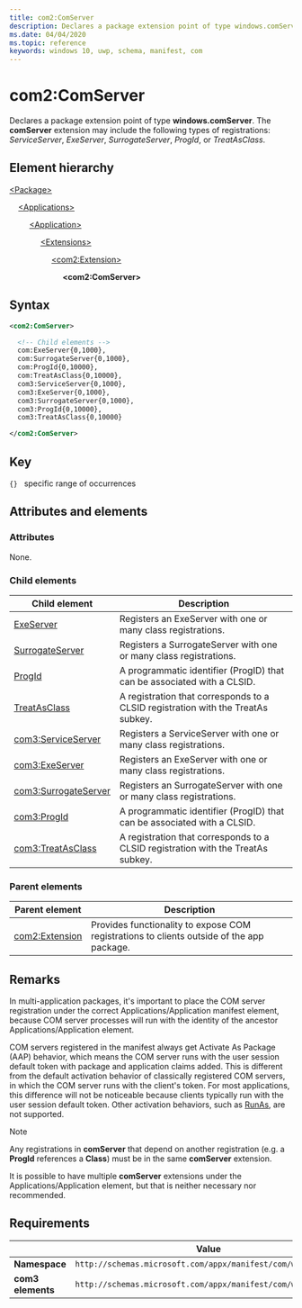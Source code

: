 ```yaml
---
title: com2:ComServer
description: Declares a package extension point of type windows.comServer (com2:ComServer).
ms.date: 04/04/2020
ms.topic: reference
keywords: windows 10, uwp, schema, manifest, com
---
```


# com2:ComServer

Declares a package extension point of type **windows.comServer**. The **comServer** extension may include the following types of registrations: *ServiceServer*, *ExeServer*, *SurrogateServer*, *ProgId*, or *TreatAsClass*.

## Element hierarchy

[\<Package\>](element-package.md)

&nbsp;&nbsp;&nbsp;&nbsp;[\<Applications\>](element-applications.md)

&nbsp;&nbsp;&nbsp;&nbsp; &nbsp;&nbsp;&nbsp;&nbsp;[\<Application\>](element-application.md)

&nbsp;&nbsp;&nbsp;&nbsp; &nbsp;&nbsp;&nbsp;&nbsp; &nbsp;&nbsp;&nbsp;&nbsp;[\<Extensions\>](element-1-extensions.md)

&nbsp;&nbsp;&nbsp;&nbsp; &nbsp;&nbsp;&nbsp;&nbsp; &nbsp;&nbsp;&nbsp;&nbsp; &nbsp;&nbsp;&nbsp;&nbsp;[\<com2:Extension\>](element-com2-extension.md)

&nbsp;&nbsp;&nbsp;&nbsp; &nbsp;&nbsp;&nbsp;&nbsp; &nbsp;&nbsp;&nbsp;&nbsp; &nbsp;&nbsp;&nbsp;&nbsp; &nbsp;&nbsp;&nbsp;&nbsp;**\<com2:ComServer\>**

## Syntax

```xml
<com2:ComServer>

  <!-- Child elements -->
  com:ExeServer{0,1000},
  com:SurrogateServer{0,1000},
  com:ProgId{0,10000},
  com:TreatAsClass{0,10000},
  com3:ServiceServer{0,1000},
  com3:ExeServer{0,1000},
  com3:SurrogateServer{0,1000},
  com3:ProgId{0,10000},
  com3:TreatAsClass{0,10000}

</com2:ComServer>
```

## Key

`{}`   specific range of occurrences

## Attributes and elements

### Attributes

None.

### Child elements

| Child element | Description |
|-|-|
| [ExeServer](element-com-exeserver.md) | Registers an ExeServer with one or many class registrations. |
| [SurrogateServer](element-com-surrogateserver.md) | Registers a SurrogateServer with one or many class registrations. |
| [ProgId](element-com-progid.md) | A programmatic identifier (ProgID) that can be associated with a CLSID. |
| [TreatAsClass](element-com-treatasclass.md) | A registration that corresponds to a CLSID registration with the TreatAs subkey. |
| [com3:ServiceServer](element-com3-serviceserver.md) | Registers a ServiceServer with one or many class registrations. |
| [com3:ExeServer](element-com3-exeserver.md) | Registers an ExeServer with one or many class registrations. |
| [com3:SurrogateServer](element-com3-surrogateserver.md) | Registers an SurrogateServer with one or many class registrations. |
| [com3:ProgId](element-com3-progid.md) | A programmatic identifier (ProgID) that can be associated with a CLSID. |
| [com3:TreatAsClass](element-com3-treatasclass.md) | A registration that corresponds to a CLSID registration with the TreatAs subkey. |

### Parent elements

| Parent element | Description |
|-|-|
| [com2:Extension](element-com2-extension.md) | Provides functionality to expose COM registrations to clients outside of the app package. |

## Remarks

In multi-application packages, it's important to place the COM server registration under the correct Applications/Application manifest element, because COM server processes will run with the identity of the ancestor Applications/Application element.

COM servers registered in the manifest always get Activate As Package (AAP) behavior, which means the COM server runs with the user session default token with package and application claims added. This is different from the default activation behavior of classically registered COM servers, in which the COM server runs with the client's token. For most applications, this difference will not be noticeable because clients typically run with the user session default token. Other activation behaviors, such as [RunAs]( /windows/win32/com/runas), are not supported.

> [!NOTE]
> Any registrations in **comServer** that depend on another registration (e.g. a **ProgId** references a **Class**) must be in the same **comServer** extension.

It is possible to have multiple **comServer** extensions under the Applications/Application element, but that is neither necessary nor recommended.

## Requirements

|   | Value  |
|--|--|
| **Namespace** | `http://schemas.microsoft.com/appx/manifest/com/windows10/2` |
| **com3 elements** | `http://schemas.microsoft.com/appx/manifest/com/windows10/3` |
